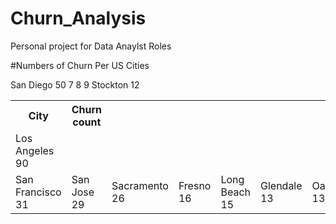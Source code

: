 # Churn_Analysis
Personal project for Data Anaylst Roles


#Numbers of Churn Per US Cities
<table>
<th>          City</th> <th> Churn count</th>
  <tr>
<td>     Los Angeles         90</td>
<tr>     San Diego           50</tr>
<td>     San Francisco       31</td>
    <td>San Jose           29</td>
    <td> Sacramento           26</td>
        <td> Fresno           16</td>
     <td>Long Beach           15</td>
7      <td> Glendale           13</td>
8        <td>Oakland           13</td>
9      <td></td> Stockton           12</td>
  </tr>
</table>
